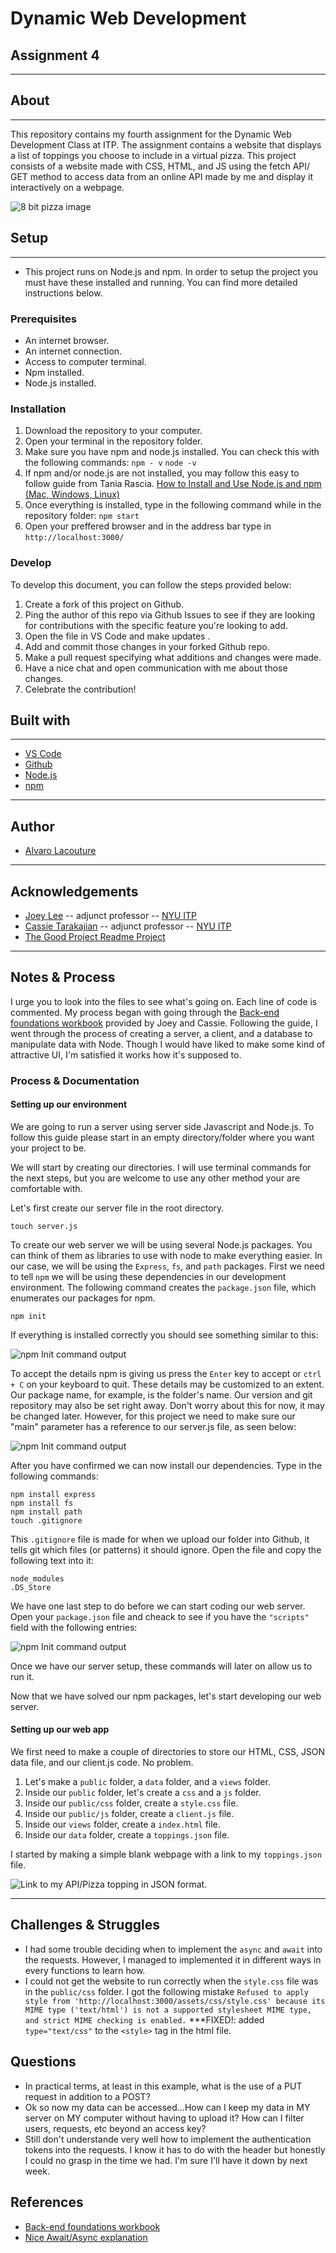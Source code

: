 # Dynamic Web Development 
## Assignment 4
***
## About
***
This repository contains my fourth assignment for the Dynamic Web Development Class at ITP. The assignment contains a website that displays a list of toppings you choose to include in a virtual pizza. This project consists of a website made with CSS, HTML, and JS using the fetch API/ GET method to access data from an online API made by me and display it interactively on a webpage. 

![8 bit pizza image](public/assets/pizza.png)

## Setup
***

 - This project runs on Node.js and npm. In order to setup the project you must have these installed and running. You can find more detailed instructions below.
  

### Prerequisites

 -  An internet browser.
 -  An internet connection.
 -  Access to computer terminal.
 -  Npm installed.
 -  Node.js installed.

### Installation

  1. Download the repository to your computer.
  2. Open your terminal in the repository folder.
  3. Make sure you have npm and node.js installed. You can check this with the following commands:
   `npm - v` 
   `node -v`
  4. If npm and/or node.js are not installed, you may follow this easy to follow guide from Tania Rascia. [How to Install and Use Node.js and npm (Mac, Windows, Linux)](https://www.taniarascia.com/how-to-install-and-use-node-js-and-npm-mac-and-windows/)
  5. Once everything is installed, type in the following command while in the repository folder:
  `npm start`
  6. Open your preffered browser and in the address bar type in `http://localhost:3000/`


### Develop

To develop this document, you can follow the steps provided below:
1. Create a fork of this project on Github.
2. Ping the author of this repo via Github Issues to see if they are looking for contributions with the specific feature you're looking to add.
3. Open the file in VS Code and make updates .
4. Add and commit those changes in your forked Github repo.
5. Make a pull request specifying what additions and changes were made.
6. Have a nice chat and open communication with me about those changes. 
7. Celebrate the contribution! 

## Built with
***
* [VS Code](https://code.visualstudio.com/)
* [Github](https://github.com)
* [Node.js](https://nodejs.org)
* [npm](npmjs.com)

***
## Author

* [Alvaro Lacouture](https://alvarolacouture.com) 

***
## Acknowledgements

* [Joey Lee](https://jk-lee.com) -- adjunct professor -- [NYU ITP](https://itp.nyu.edu)
* [Cassie Tarakajian](https://cassietarakajian.com/) -- adjunct professor -- [NYU ITP](https://itp.nyu.edu)
* [The Good Project Readme Project](https://github.com/itp-dwd/2020-spring/blob/master/templates/readme-template.md)

***
## Notes & Process

I urge you to look into the files to see what's going on. Each line of code is commented.
My process began with going through the [Back-end foundations workbook](https://github.com/itp-dwd/back-end-foundations-workbook) provided by Joey and Cassie. Following the guide, I went through the process of creating a server, a client, and a database to manipulate data with Node. Though I would have liked to make some kind of attractive UI, I'm satisfied it works how it's supposed to.

### Process & Documentation

#### Setting up our environment

We are going to run a server using server side Javascript and Node.js. To follow this guide please start in an empty directory/folder where you want your project to be.

We will start by creating our directories. I will use terminal commands for the next steps, but you are welcome to use any other method your are comfortable with.

Let's first create our server file in the root directory.

```
touch server.js
```
To create our web server we will be using several Node.js packages. You can think of them as libraries to use with node to make everything easier. In our case, we will be using the `Express`, `fs`, and `path` packages. First we need to tell `npm` we will be using these dependencies in our development environment. The following command creates the `package.json` file, which enumerates our packages for npm.

```
npm init
```
If everything is installed correctly you should see something similar to this:

![npm Init command output](public/assets/npminit0.png)

To accept the details npm is giving us press the `Enter` key to accept or `ctrl + C` on your keyboard to quit. These details may be customized to an extent. Our package name, for example, is the folder's name. Our version and git repository may also be set right away. Don't worry about this for now, it may be changed later. However, for this project we need to make sure our "main" parameter has a reference to our server.js file, as seen below:

![npm Init command output](public/assets/npminit.png)

After you have confirmed we can now install our dependencies. Type in the following commands:

```
npm install express
npm install fs
npm install path
touch .gitignore
```

This `.gitignore` file is made for when we upload our folder into Github, it tells git which files (or patterns) it should ignore. Open the file and copy the following text into it:

```
node_modules  
.DS_Store
```

We have one last step to do before we can start coding our web server. Open your `package.json` file and cheack to see if you have the `"scripts"` field with the following entries:

![npm Init command output](public/assets/packageJson.png)

Once we have our server setup, these commands will later on allow us to run it.

Now that we have solved our npm packages, let's start developing our web server.
 
#### Setting up our web app

We first need to make a couple of directories to store our HTML, CSS, JSON data file, and our client.js code. No problem. 

1. Let's make a `public` folder, a `data` folder, and a `views` folder. 
2. Inside our `public` folder, let's create a `css` and a `js` folder. 
3. Inside our `public/css` folder, create a `style.css` file.
4. Inside our `public/js` folder, create a `client.js` file.
5. Inside our `views` folder, create a `index.html` file.
6. Inside our `data` folder, create a `toppings.json` file.



I started by making a simple blank webpage with a link to my `toppings.json` file.

![Link to my API/Pizza topping in JSON format.](public/assets/process0.png)



***

## Challenges & Struggles

- I had some trouble deciding when to implement the `async` and `await` into the requests. However, I managed to implemented it in different ways in every functions to learn how.
- I could not get the website to run correctly when the `style.css` file was in the `public/css` folder. I got the following mistake `Refused to apply style from 'http://localhost:3000/assets/css/style.css' because its MIME type ('text/html') is not a supported stylesheet MIME type, and strict MIME checking is enabled.`
***FIXED!: added `type="text/css"` to the `<style>` tag in the html file.

## Questions
- In practical terms, at least in this example, what is the use of a PUT request in addition to a POST?
- Ok so now my data can be accessed...How can I keep my data in MY server on MY computer without having to upload it? How can I filter users, requests, etc beyond an access key?
- Still don't understande very well how to implement the authentication tokens into the requests. I know it has to do with the header but honestly I could no grasp in the time we had. I'm sure I'll have it down by next week.


## References
 -  [Back-end foundations workbook](https://github.com/itp-dwd/back-end-foundations-workbook)
 -  [Nice Await/Async explanation](https://dev.to/johnpaulada/synchronous-fetch-with-asyncawait)


